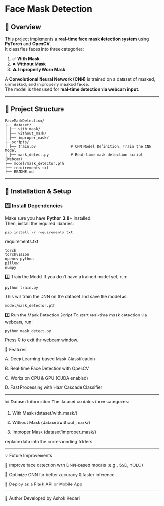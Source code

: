 # Face Mask Detection

## 📌 Overview
This project implements a **real-time face mask detection system** using **PyTorch** and **OpenCV**.  
It classifies faces into three categories:
1. ✅ **With Mask**
2. ❌ **Without Mask**
3. ⚠ **Improperly Worn Mask**  

A **Convolutional Neural Network (CNN)** is trained on a dataset of masked, unmasked, and improperly masked faces.  
The model is then used for **real-time detection via webcam input**.

---

## 📂 Project Structure
```
FaceMaskDetection/
├── dataset/ 
│ ├── with_mask/
│ ├── without_mask/
│ ├── improper_mask/ 
├──scripts/
│ ├── train.py                # CNN Model Definition, Train the CNN Model
│ ├── mask_detect.py          # Real-time mask detection script (Webcam)
├── model/mask_detector.pth 
├── requirements.txt
├── README.md
```
---

## 🔧 Installation & Setup

### **1️⃣ Install Dependencies**
Make sure you have **Python 3.8+** installed.  
Then, install the required libraries:
```
pip install -r requirements.txt
```
requirements.txt
```
torch
torchvision
opencv-python
pillow
numpy
```
2️⃣ Train the Model
If you don’t have a trained model yet, run:
```
python train.py
```
This will train the CNN on the dataset and save the model as:
```
model/mask_detector.pth
```
3️⃣ Run the Mask Detection Script
To start real-time mask detection via webcam, run:
```
python mask_detect.py
```
Press Q to exit the webcam window.

🎯 Features

A. Deep Learning-based Mask Classification 
                                  
B. Real-time Face Detection with OpenCV 
                                  
C. Works on CPU & GPU (CUDA enabled) 
                                  
D. Fast Processing with Haar Cascade Classifier





   ---

📊 Dataset Information
The dataset contains three categories:

   1. With Mask (dataset/with_mask/)

   2. Without Mask (dataset/without_mask/)

   3. Improper Mask (dataset/improper_mask/)

replace data into the corresponding folders

---
💡 Future Improvements

   🔹 Improve face detection with DNN-based models (e.g., SSD, YOLO)
   
   🔹 Optimize CNN for better accuracy & faster inference
   
   🔹 Deploy as a Flask API or Mobile App

   ---

📝 Author
Developed by Ashok Kedari








